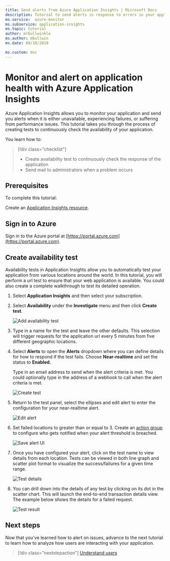 ```yaml
---
title: Send alerts from Azure Application Insights | Microsoft Docs
description: Tutorial to send alerts in response to errors in your application using Azure Application Insights.
ms.service:  azure-monitor
ms.subservice: application-insights
ms.topic: tutorial
author: mrbullwinkle
ms.author: mbullwin
ms.date: 04/10/2019

ms.custom: mvc
---
```


# Monitor and alert on application health with Azure Application Insights

Azure Application Insights allows you to monitor your application and send you alerts when it is either unavailable, experiencing failures, or suffering from performance issues.  This tutorial takes you through the process of creating tests to continuously check the availability of your application.

You learn how to:

> [!div class="checklist"]
> * Create availability test to continuously check the response of the application
> * Send mail to administrators when a problem occurs

## Prerequisites

To complete this tutorial:

Create an [Application Insights resource](https://docs.microsoft.com/azure/azure-monitor/learn/dotnetcore-quick-start#enable-application-insights).

## Sign in to Azure

Sign in to the Azure portal at [https://portal.azure.com](https://portal.azure.com).

## Create availability test

Availability tests in Application Insights allow you to automatically test your application from various locations around the world.   In this tutorial, you will perform a url test to ensure that your web application is available.  You could also create a complete walkthrough to test its detailed operation. 

1. Select **Application Insights** and then select your subscription.  

2. Select **Availability** under the **Investigate** menu and then click **Create test**.

    ![Add availability test](media/tutorial-alert/add-test-001.png)

3. Type in a name for the test and leave the other defaults.  This selection will trigger requests for the application url every 5 minutes from five different geographic locations.

4. Select **Alerts** to open the **Alerts** dropdown where you can define details for how to respond if the test fails. Choose **Near-realtime** and set the status to **Enabled.**

    Type in an email address to send when the alert criteria is met.  You could optionally type in the address of a webhook to call when the alert criteria is met.

    ![Create test](media/tutorial-alert/create-test-001.png)

5. Return to the test panel, select the ellipses and edit alert to enter the configuration for your near-realtime alert.

    ![Edit alert](media/tutorial-alert/edit-alert-001.png)

6. Set failed locations to greater than or equal to 3. Create an [action group](https://docs.microsoft.com/azure/azure-monitor/platform/action-groups) to configure who gets notified when your alert threshold is breached.

    ![Save alert UI](media/tutorial-alert/save-alert-001.png)

7. Once you have configured your alert, click on the test name to view details from each location. Tests can be viewed in both line graph and scatter plot format to visualize the success/failures for a given time range.

    ![Test details](media/tutorial-alert/test-details-001.png)

8. You can drill down into the details of any test by clicking on its dot in the scatter chart. This will launch the end-to-end transaction details view. The example below shows the details for a failed request.

    ![Test result](media/tutorial-alert/test-result-001.png)
  
## Next steps

Now that you've learned how to alert on issues, advance to the next tutorial to learn how to analyze how users are interacting with your application.

> [!div class="nextstepaction"]
> [Understand users](../../azure-monitor/learn/tutorial-users.md)